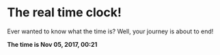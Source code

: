 # The real time clock!

Ever wanted to know what the time is? Well, your journey is about to end!

**The time is Nov 05, 2017, 00:21**